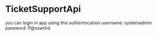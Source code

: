 # TicketSupportApi

you can login in app using this authentocation
username: systemadmin
password: P@ssw0rd
